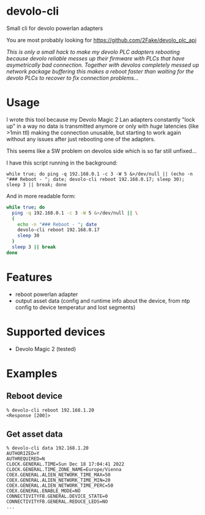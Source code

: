 # devolo-cli
Small cli for devolo powerlan adapters

You are most probably looking for https://github.com/2Fake/devolo_plc_api

_This is only a small hack to make my devolo PLC adapters rebooting because devolo reliable messes up their firmware with PLCs that have asymetrically bad connection. Together with devolos completely messed up network package buffering this makes a reboot faster than waiting for the devolo PLCs to recover to fix connection problems..._

# Usage

I wrote this tool because my Devolo Magic 2 Lan adapters constantly "lock up" in a way no data is transmitted anymore or only with *huge* latencies (like >1min ttl) making the connection unusable, but starting to work again without any issues after just rebooting one of the adapters.

This seems like a SW problem on devolos side which is so far still unfixed...

I have this script running in the background:

`while true; do ping -q 192.168.0.1 -c 3 -W 5 &>/dev/null || (echo -n "### Reboot - "; date; devolo-cli reboot 192.168.0.17; sleep 30); sleep 3 || break; done`

And in more readable form:

```sh
while true; do
  ping -q 192.168.0.1 -c 3 -W 5 &>/dev/null || \
  (
    echo -n "### Reboot - "; date
    devolo-cli reboot 192.168.0.17
    sleep 30
  )
  sleep 3 || break
done
```

# Features

- reboot powerlan adapter
- output asset data (config and runtime info about the device, from ntp config to device temperatur and lost segments)

# Supported devices

- Devolo Magic 2 (tested)

# Examples

## Reboot device

```
% devolo-cli reboot 192.168.1.20
<Response [200]>
```

## Get asset data

```
% devolo-cli data 192.168.1.20
AUTHORIZED=Y
AUTHREQUIRED=N
CLOCK.GENERAL.TIME=Sun Dec 18 17:04:41 2022
CLOCK.GENERAL.TIME_ZONE_NAME=Europe/Vienna
COEX.GENERAL.ALIEN_NETWORK_TIME_MAX=50
COEX.GENERAL.ALIEN_NETWORK_TIME_MIN=20
COEX.GENERAL.ALIEN_NETWORK_TIME_PERC=50
COEX.GENERAL.ENABLE_MODE=NO
CONNECTIVITYFB.GENERAL.DEVICE_STATE=0
CONNECTIVITYFB.GENERAL.REDUCE_LEDS=NO
...
```
